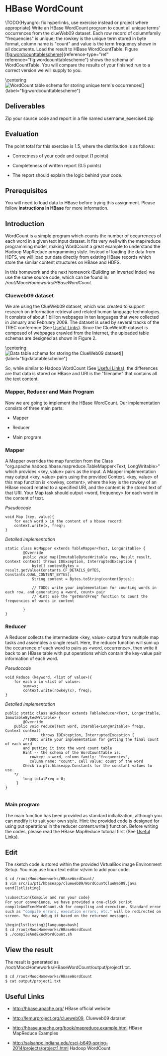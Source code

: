 HBase WordCount
===============

 

\TODO{Hyungro: fix hyperlinks, use exercise instead or project where
  appropriate}
Write an HBase WordCount program to count all unique terms' occurrences
from the clueWeb09 dataset. Each row record of columnfamily
\"frequencies\" is unique; the rowkey is the unique term stored in byte
format, column name is \"count\" and value is the term frequency shown
in all documents. Load the result to HBase WordCountTable.
Figure [\[fig:wordcounttablescheme\]](#fig:wordcounttablescheme){reference-type="ref"
reference="fig:wordcounttablescheme"} shows the schema of
WordCountTable. You will compare the results of your finished run to a
correct version we will supply to you.

\centering
![WordCount table schema for storing unique term's
occurrences[]{label="fig:wordcounttablescheme"}](section/icloud/assignment/exercise4/wordcounttablescheme)

Deliverables
------------

Zip your source code and report in a file named username\_exercise4.zip

Evaluation
----------

The point total for this exercise is 1.5, where the distribution is as
follows:

-   Correctness of your code and output (1 points)

-   Completeness of written report (0.5 points)

-   The report should explain the logic behind your code.

Prerequisites
-------------

You will need to load data to HBase before trying this assignment.
Please follow **instructions in HBase** for more information.

Introduction
------------

WordCount is a simple program which counts the number of occurrences of
each word in a given text input dataset. It fits very well with the
map/reduce programming model, making WordCount a great example to
understand the Hadoop MapReduce programming style. Instead of loading
the data from HDFS, we will load our data directly from existing HBase
records which store the similar content structures on HBase and HDFS.

In this homework and the next homework (Building an Inverted Index) we
use the same source code, which can be found in:
*/root/MoocHomeworks/HBaseWordCount*.

### Clueweb09 dataset

We are using the ClueWeb09 dataset, which was created to support
research on information retrieval and related human language
technologies. It consists of about 1 billion webpages in ten languages
that were collected in January and February 2009. The dataset is used by
several tracks of the TREC conference (See [Useful
Links](#link_exercise4)). Since the ClueWeb09 dataset is composed of
webpages crawled from the Internet, the uploaded table schemas are
designed as shown in Figure 2.

\centering
![Data table schema for storing the ClueWeb09
dataset[]{label="fig:datatablescheme"}](section/icloud/assignment/exercise4/datatablescheme)

So, while similar to Hadoop WordCount (See [Useful
Links](#link_exercise4)), the differences are that data is stored on
HBase and URI is the \"filename\" that contains all the text content.

### Mapper, Reducer and Main Program 

Now we are going to implement the HBase WordCount. Our implementation
consists of three main parts:

-   Mapper

-   Reducer

-   Main program

### Mapper

A Mapper overrides the map function from the Class
\"org.apache.hadoop.hbase.mapreduce.TableMapper$<$Text,
LongWritable$>$\" which provides $<$key, value$>$ pairs as the input. A
Mapper implementation may output $<$key, value$>$ pairs using the
provided Context. $<$key, value$>$ of this map function is $<$rowkey,
content$>$, where the key is the rowkey of an HBase record related to a
specified URI, and the content is the stored text of that URI. Your Map
task should output $<$word, frequency$>$ for each word in the content of
text.

*Pseudocode*

``` {language="java"}
void Map (key, value){
    for each word x in the content of a hbase record:
    context.write(x, freq);
}
```

*Detailed implementation*

``` {language="java"}
static class WcMapper extends TableMapper<Text, LongWritable> {
        @Override
        public void map(ImmutableBytesWritable row, Result result, Context context) throws IOException, InterruptedException {
            byte[] contentBytes = result.getValue(Constants.CF_DETAILS_BYTES, Constants.QUAL_CONTENT_BYTES);
            String content = Bytes.toString(contentBytes);
            
            // TODO: write your implementation for counting words in each row, and generating a <word, count> pair
            // Hint: use the "getWordFreq" function to count the frequencies of words in content
 
        }
}
```

### Reducer

A Reducer collects the intermediate $<$key, value$>$ output from
multiple map tasks and assembles a single result. Here, the reducer
function will sum up the occurrence of each word to pairs as $<$word,
occurrenc$e>$, then write it back to an HBase table with put operations
which contain the key-value pair information of each word.

*Pseudocode*

``` {language="java"}
void Reduce (keyword, <list of value>){
    for each x in <list of value>:
        sum+=x;
        context.write(rowkey(x), freq);
}
```

*Detailed implementation*

``` {language="java"}
public static class WcReducer extends TableReducer<Text, LongWritable, ImmutableBytesWritable> {
        @Override
    public void reduce(Text word, Iterable<LongWritable> freqs, Context context)
                throws IOException, InterruptedException {
        /*TODO: write your implementation for getting the final count of each word
        and putting it into the word count table 
        Hint -- the schema of the WordCountTable is: 
           rowkey: a word, column family: "frequencies", 
           column name: "count", cell value: count of the word
        Check iu.pti.hbaseapp.Constants for the constant values to use.
    */
        long totalFreq = 0;
     }
}
 
```

### Main program 

The main function has been provided as standard initialization, although
you can modify it to suit your own style. Hint: the provided code is
designed for using put operations in the reducer content.write()
function. Before writing the codes, please read the HBase MapReduce
tutorial first (See [Useful Links](#link_exercise4)).

Edit
----

The sketch code is stored within the provided VirtualBox image
Environment Setup. You may use linux text editor vi/vim to add your
code.

``` {.bash language="bash"}
$ cd /root/MoocHomeworks/HBaseWordCount/
$ vim src/iu/pti/hbaseapp/clueweb09/WordCountClueWeb09.java
uend{lstlisting}
 
\subsection{Compile and run your code}
For your convenience, we have provided a one-click script
compileAndExecWordCount.sh for compiling and execution. Standard error messages
such as "compile errors, execution errors, etc." will be redirected on the
screen. You may debug it based on the returned messages.

\begin{lstlisting}[language=bash] 
$ cd /root/MoocHomeworks/HBaseWordCount
$ ./compileAndExecWordCount.sh
```

View the result
---------------

The result is generated as
/root/MoocHomeworks/HBaseWordCount/output/project1.txt.

``` {.bash language="bash"}
$ cd /root/MoocHomeworks/HBaseWordCount
$ cat output/project1.txt
```

Useful Links
------------

-   <http://hbase.apache.org/> HBase official website

-   <http://lemurproject.org/clueweb09>, Clueweb09 dataset

-   <http://hbase.apache.org/book/mapreduce.example.html> HBase
    MapReduce Examples

-   <http://salsahpc.indiana.edu/csci-b649-spring-2014/projects/project1.html>
    Hadoop WordCount
